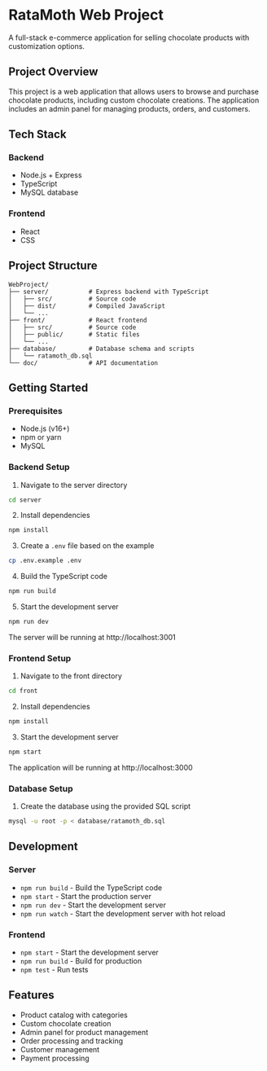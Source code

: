 # RataMoth Web Project

A full-stack e-commerce application for selling chocolate products with customization options.

## Project Overview

This project is a web application that allows users to browse and purchase chocolate products, including custom chocolate creations. The application includes an admin panel for managing products, orders, and customers.

## Tech Stack

### Backend
- Node.js + Express
- TypeScript
- MySQL database

### Frontend
- React
- CSS

## Project Structure

```
WebProject/
├── server/           # Express backend with TypeScript
│   ├── src/          # Source code
│   ├── dist/         # Compiled JavaScript
│   └── ...
├── front/            # React frontend
│   ├── src/          # Source code
│   ├── public/       # Static files
│   └── ...
├── database/         # Database schema and scripts
│   └── ratamoth_db.sql
└── doc/              # API documentation
```

## Getting Started

### Prerequisites

- Node.js (v16+)
- npm or yarn
- MySQL

### Backend Setup

1. Navigate to the server directory
```bash
cd server
```

2. Install dependencies
```bash
npm install
```

3. Create a `.env` file based on the example
```bash
cp .env.example .env
```

4. Build the TypeScript code
```bash
npm run build
```

5. Start the development server
```bash
npm run dev
```

The server will be running at http://localhost:3001

### Frontend Setup

1. Navigate to the front directory
```bash
cd front
```

2. Install dependencies
```bash
npm install
```

3. Start the development server
```bash
npm start
```

The application will be running at http://localhost:3000

### Database Setup

1. Create the database using the provided SQL script
```bash
mysql -u root -p < database/ratamoth_db.sql
```

## Development

### Server

- `npm run build` - Build the TypeScript code
- `npm start` - Start the production server
- `npm run dev` - Start the development server
- `npm run watch` - Start the development server with hot reload

### Frontend

- `npm start` - Start the development server
- `npm run build` - Build for production
- `npm test` - Run tests

## Features

- Product catalog with categories
- Custom chocolate creation
- Admin panel for product management
- Order processing and tracking
- Customer management
- Payment processing
